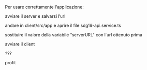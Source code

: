 Per usare correttamente l'applicazione:

avviare il server e salvarsi l'url

andare in client/src/app e aprire il file sdg16-api.service.ts

sostituire il valore della variabile "serverURL" con l'url ottenuto prima

avviare il client

???

profit

